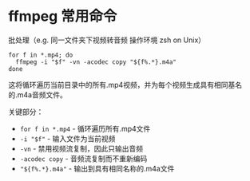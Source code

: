 # ffmpeg 常用命令

批处理（e.g. 同一文件夹下视频转音频 操作环境 zsh on Unix）

```
for f in *.mp4; do
  ffmpeg -i "$f" -vn -acodec copy "${f%.*}.m4a"
done
```
这将循环遍历当前目录中的所有.mp4视频，并为每个视频生成具有相同基名的.m4a音频文件。

关键部分：

* `for f in *.mp4` - 循环遍历所有.mp4文件
* `-i "$f"` - 输入文件为当前视频
* `-vn` - 禁用视频流复制，因此只输出音频
* `-acodec copy` - 音频流复制而不重新编码
* `"${f%.*}.m4a"` - 输出到具有相同名称的.m4a文件